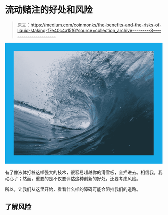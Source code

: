 # 流动赌注的好处和风险

> 原文：<https://medium.com/coinmonks/the-benefits-and-the-risks-of-liquid-staking-f7e40c4a15f6?source=collection_archive---------8----------------------->

![](img/8347c0e0bf070fbd1c34a60d01a02644.png)

有了像液体打桩这样强大的技术，很容易超越你的滑雪板，全押进去。相信我，我动心了；然而，重要的是不仅要评估这种创新的好处，还要考虑风险。

所以，让我们从这里开始，看看什么样的障碍可能会阻挡我们的道路。

## **了解风险**